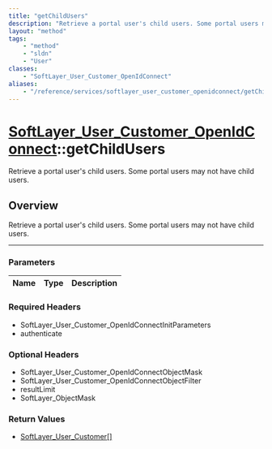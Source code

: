 ```yaml
---
title: "getChildUsers"
description: "Retrieve a portal user's child users. Some portal users may not have child users."
layout: "method"
tags:
    - "method"
    - "sldn"
    - "User"
classes:
    - "SoftLayer_User_Customer_OpenIdConnect"
aliases:
    - "/reference/services/softlayer_user_customer_openidconnect/getChildUsers"
---
```

# [SoftLayer_User_Customer_OpenIdConnect](/reference/services/SoftLayer_User_Customer_OpenIdConnect)::getChildUsers


Retrieve a portal user's child users. Some portal users may not have child users.


## Overview 
Retrieve a portal user's child users. Some portal users may not have child users.

-----

### Parameters 
|Name | Type | Description |
| --- | --- | --- |


### Required Headers
* SoftLayer_User_Customer_OpenIdConnectInitParameters
* authenticate


### Optional Headers
* SoftLayer_User_Customer_OpenIdConnectObjectMask
* SoftLayer_User_Customer_OpenIdConnectObjectFilter
* resultLimit
* SoftLayer_ObjectMask

### Return Values
* <a href='/reference/datatypes/SoftLayer_User_Customer'>SoftLayer_User_Customer[] </a>




